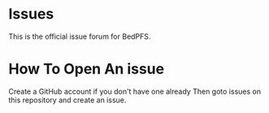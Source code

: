 # Issues
This is the official issue forum for BedPFS.
# How To Open An issue 
Create a GitHub account if you don't have one already
Then goto issues on this repository and create an issue.
